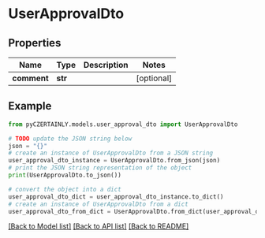 # UserApprovalDto


## Properties

Name | Type | Description | Notes
------------ | ------------- | ------------- | -------------
**comment** | **str** |  | [optional] 

## Example

```python
from pyCZERTAINLY.models.user_approval_dto import UserApprovalDto

# TODO update the JSON string below
json = "{}"
# create an instance of UserApprovalDto from a JSON string
user_approval_dto_instance = UserApprovalDto.from_json(json)
# print the JSON string representation of the object
print(UserApprovalDto.to_json())

# convert the object into a dict
user_approval_dto_dict = user_approval_dto_instance.to_dict()
# create an instance of UserApprovalDto from a dict
user_approval_dto_from_dict = UserApprovalDto.from_dict(user_approval_dto_dict)
```
[[Back to Model list]](../README.md#documentation-for-models) [[Back to API list]](../README.md#documentation-for-api-endpoints) [[Back to README]](../README.md)


